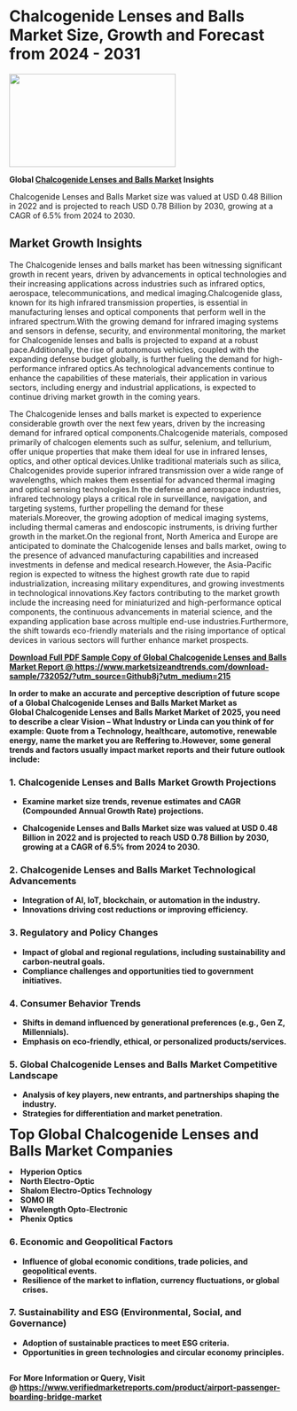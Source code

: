 <H1>Chalcogenide Lenses and Balls Market Size, Growth and Forecast from 2024 - 2031</H1><img class="aligncenter size-medium wp-image-584254" src="https://thirdeyenews.in/wp-content/uploads/2024/09/Global-Market-Research-300x168.jpeg" alt="" width="300" height="168" /><p><strong>Global&nbsp;<a href="https://www.marketsizeandtrends.com/download-sample/732052/?utm_source=Github8j?utm_medium=215">Chalcogenide Lenses and Balls Market</a> Insights</strong></p><p>Chalcogenide Lenses and Balls Market size was valued at USD 0.48 Billion in 2022 and is projected to reach USD 0.78 Billion by 2030, growing at a CAGR of 6.5% from 2024 to 2030.</p><p><h2>Market Growth Insights</h2> <p>The Chalcogenide lenses and balls market has been witnessing significant growth in recent years, driven by advancements in optical technologies and their increasing applications across industries such as infrared optics, aerospace, telecommunications, and medical imaging.Chalcogenide glass, known for its high infrared transmission properties, is essential in manufacturing lenses and optical components that perform well in the infrared spectrum.With the growing demand for infrared imaging systems and sensors in defense, security, and environmental monitoring, the market for Chalcogenide lenses and balls is projected to expand at a robust pace.Additionally, the rise of autonomous vehicles, coupled with the expanding defense budget globally, is further fueling the demand for high-performance infrared optics.As technological advancements continue to enhance the capabilities of these materials, their application in various sectors, including energy and industrial applications, is expected to continue driving market growth in the coming years.</p> <p><strong><a href="#"></a></strong></p> <p>The Chalcogenide lenses and balls market is expected to experience considerable growth over the next few years, driven by the increasing demand for infrared optical components.Chalcogenide materials, composed primarily of chalcogen elements such as sulfur, selenium, and tellurium, offer unique properties that make them ideal for use in infrared lenses, optics, and other optical devices.Unlike traditional materials such as silica, Chalcogenides provide superior infrared transmission over a wide range of wavelengths, which makes them essential for advanced thermal imaging and optical sensing technologies.In the defense and aerospace industries, infrared technology plays a critical role in surveillance, navigation, and targeting systems, further propelling the demand for these materials.Moreover, the growing adoption of medical imaging systems, including thermal cameras and endoscopic instruments, is driving further growth in the market.On the regional front, North America and Europe are anticipated to dominate the Chalcogenide lenses and balls market, owing to the presence of advanced manufacturing capabilities and increased investments in defense and medical research.However, the Asia-Pacific region is expected to witness the highest growth rate due to rapid industrialization, increasing military expenditures, and growing investments in technological innovations.Key factors contributing to the market growth include the increasing need for miniaturized and high-performance optical components, the continuous advancements in material science, and the expanding application base across multiple end-use industries.Furthermore, the shift towards eco-friendly materials and the rising importance of optical devices in various sectors will further enhance market prospects.</p> <p><strong><a href="#"></p><p><span class=""><strong>Download Full PDF Sample Copy of Global Chalcogenide Lenses and Balls Market Report</strong> @ <a href="https://www.marketsizeandtrends.com/download-sample/732052/?utm_source=Github8j?utm_medium=215" target="_blank">https://www.marketsizeandtrends.com/download-sample/732052/?utm_source=Github8j?utm_medium=215</a></span></p><p>In order to make an accurate and perceptive description of future scope of a Global&nbsp;Chalcogenide Lenses and Balls Market Market as Global&nbsp;Chalcogenide Lenses and Balls Market Market of 2025, you need to describe a clear Vision &ndash; What Industry or Linda can you think of for example: Quote from a Technology, healthcare, automotive, renewable energy, name the market you are Reffering to.However, some general trends and factors usually impact market reports and their future outlook include:</p><h3>1.&nbsp;<strong>Chalcogenide Lenses and Balls Market Growth Projections</strong></h3><ul><li>Examine market size trends, revenue estimates and CAGR (Compounded Annual Growth Rate) projections.</li><li><p>Chalcogenide Lenses and Balls Market size was valued at USD 0.48 Billion in 2022 and is projected to reach USD 0.78 Billion by 2030, growing at a CAGR of 6.5% from 2024 to 2030.</p></li></ul><h3>2.&nbsp;<strong>Chalcogenide Lenses and Balls Market Technological Advancements</strong></h3><ul><li>Integration of AI, IoT, blockchain, or automation in the industry.</li><li>Innovations driving cost reductions or improving efficiency.</li></ul><h3>3.&nbsp;<strong>Regulatory and Policy Changes</strong></h3><ul><li>Impact of global and regional regulations, including sustainability and carbon-neutral goals.</li><li>Compliance challenges and opportunities tied to government initiatives.</li></ul><h3>4.&nbsp;<strong>Consumer Behavior Trends</strong></h3><ul><li>Shifts in demand influenced by generational preferences (e.g., Gen Z, Millennials).</li><li>Emphasis on eco-friendly, ethical, or personalized products/services.</li></ul><h3>5.&nbsp;<strong>Global Chalcogenide Lenses and Balls Market Competitive Landscape</strong></h3><ul><li>Analysis of key players, new entrants, and partnerships shaping the industry.</li><li>Strategies for differentiation and market penetration.</li></ul><p data-pm-slice="1 1 []"><span style="color: inherit; font-family: inherit; font-size: 25px;">Top Global Chalcogenide Lenses and Balls Market Companies</span></p><div class="" data-test-id=""><p><li>Hyperion Optics</li><li> North Electro-Optic</li><li> Shalom Electro-Optics Technology</li><li> SOMO IR</li><li> Wavelength Opto-Electronic</li><li> Phenix Optics</li></p></div><h3>6.&nbsp;<strong>Economic and Geopolitical Factors</strong></h3><ul><li>Influence of global economic conditions, trade policies, and geopolitical events.</li><li>Resilience of the market to inflation, currency fluctuations, or global crises.</li></ul><h3>7.&nbsp;<strong>Sustainability and ESG (Environmental, Social, and Governance)</strong></h3><ul><li>Adoption of sustainable practices to meet ESG criteria.</li><li>Opportunities in green technologies and circular economy principles.</li></ul><h2><strong style="font-size: 14px;">For More Information or Query, Visit @&nbsp;</strong><a style="background-color: #ffffff; font-size: 14px;" href="https://www.marketsizeandtrends.com/report/chalcogenide-lenses-and-balls-market/" target="_blank">https://www.verifiedmarketreports.com/product/airport-passenger-boarding-bridge-market</a></h2>